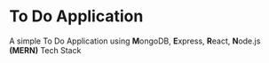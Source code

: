 # To Do Application
A simple To Do Application using **M**ongoDB, **E**xpress, **R**eact, **N**ode.js **(MERN)** Tech Stack